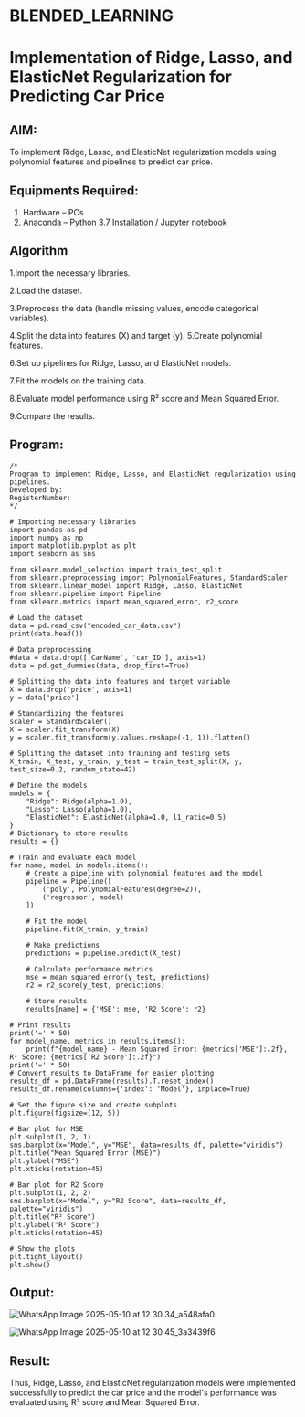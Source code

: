 # BLENDED_LEARNING
# Implementation of Ridge, Lasso, and ElasticNet Regularization for Predicting Car Price

## AIM:
To implement Ridge, Lasso, and ElasticNet regularization models using polynomial features and pipelines to predict car price.

## Equipments Required:
1. Hardware – PCs
2. Anaconda – Python 3.7 Installation / Jupyter notebook

## Algorithm

1.Import the necessary libraries. 

2.Load the dataset.

3.Preprocess the data (handle missing values, encode categorical variables). 

4.Split the data into features (X) and target (y). 5.Create polynomial features. 

6.Set up pipelines for Ridge, Lasso, and ElasticNet models. 

7.Fit the models on the training data. 

8.Evaluate model performance using R² score and Mean Squared Error. 

9.Compare the results.

## Program:
```
/*
Program to implement Ridge, Lasso, and ElasticNet regularization using pipelines.
Developed by: 
RegisterNumber:  
*/
```
```
# Importing necessary libraries
import pandas as pd
import numpy as np
import matplotlib.pyplot as plt
import seaborn as sns

from sklearn.model_selection import train_test_split
from sklearn.preprocessing import PolynomialFeatures, StandardScaler
from sklearn.linear_model import Ridge, Lasso, ElasticNet
from sklearn.pipeline import Pipeline
from sklearn.metrics import mean_squared_error, r2_score

# Load the dataset
data = pd.read_csv("encoded_car_data.csv")
print(data.head())

# Data preprocessing
#data = data.drop(['CarName', 'car_ID'], axis=1)
data = pd.get_dummies(data, drop_first=True)

# Splitting the data into features and target variable
X = data.drop('price', axis=1)
y = data['price']

# Standardizing the features
scaler = StandardScaler()
X = scaler.fit_transform(X)
y = scaler.fit_transform(y.values.reshape(-1, 1)).flatten()

# Splitting the dataset into training and testing sets
X_train, X_test, y_train, y_test = train_test_split(X, y, test_size=0.2, random_state=42)

# Define the models
models = {
    "Ridge": Ridge(alpha=1.0),
    "Lasso": Lasso(alpha=1.0),
    "ElasticNet": ElasticNet(alpha=1.0, l1_ratio=0.5)
}
# Dictionary to store results
results = {}

# Train and evaluate each model
for name, model in models.items():
    # Create a pipeline with polynomial features and the model
    pipeline = Pipeline([
        ('poly', PolynomialFeatures(degree=2)),
        ('regressor', model)
    ])

    # Fit the model
    pipeline.fit(X_train, y_train)

    # Make predictions
    predictions = pipeline.predict(X_test)

    # Calculate performance metrics
    mse = mean_squared_error(y_test, predictions)
    r2 = r2_score(y_test, predictions)

    # Store results
    results[name] = {'MSE': mse, 'R2 Score': r2}

# Print results
print('=' * 50)
for model_name, metrics in results.items():
    print(f"{model_name} - Mean Squared Error: {metrics['MSE']:.2f}, R² Score: {metrics['R2 Score']:.2f}")
print('=' * 50)
# Convert results to DataFrame for easier plotting
results_df = pd.DataFrame(results).T.reset_index()
results_df.rename(columns={'index': 'Model'}, inplace=True)

# Set the figure size and create subplots
plt.figure(figsize=(12, 5))

# Bar plot for MSE
plt.subplot(1, 2, 1)
sns.barplot(x="Model", y="MSE", data=results_df, palette="viridis")
plt.title("Mean Squared Error (MSE)")
plt.ylabel("MSE")
plt.xticks(rotation=45)

# Bar plot for R2 Score
plt.subplot(1, 2, 2)
sns.barplot(x="Model", y="R2 Score", data=results_df, palette="viridis")
plt.title("R² Score")
plt.ylabel("R² Score")
plt.xticks(rotation=45)

# Show the plots
plt.tight_layout()
plt.show()
```

## Output:

![WhatsApp Image 2025-05-10 at 12 30 34_a548afa0](https://github.com/user-attachments/assets/29315161-b2b6-4d94-a12f-02b8fa8ec6a4)


![WhatsApp Image 2025-05-10 at 12 30 45_3a3439f6](https://github.com/user-attachments/assets/8195ce70-a202-4d04-939f-44109e22af36)


## Result:
Thus, Ridge, Lasso, and ElasticNet regularization models were implemented successfully to predict the car price and the model's performance was evaluated using R² score and Mean Squared Error.
